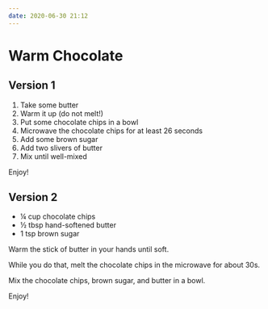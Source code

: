 ```yaml
---
date: 2020-06-30 21:12
---
```


# Warm Chocolate

## Version 1

1. Take some butter
2. Warm it up (do not melt!)
3. Put some chocolate chips in a bowl
4. Microwave the chocolate chips for at least 26 seconds
5. Add some brown sugar
6. Add two slivers of butter
7. Mix until well-mixed

Enjoy!

## Version 2

- ¼ cup chocolate chips
- ½ tbsp hand-softened butter
- 1 tsp brown sugar

Warm the stick of butter in your hands until soft.

While you do that, melt the chocolate chips in the microwave for about 30s.

Mix the chocolate chips, brown sugar, and butter in a bowl.

Enjoy!
